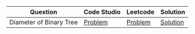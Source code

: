| Question                | Code Studio                                                        | Leetcode                                                         | Solution                              |
| ----------------------- | ------------------------------------------------------------------ | ---------------------------------------------------------------- | ------------------------------------- |
| Diameter of Binary Tree | [Problem](https://www.codingninjas.com/codestudio/problems/920552) | [Problem](https://leetcode.com/problems/diameter-of-binary-tree) | [Solution](DiameterOfBinaryTree.java) |
